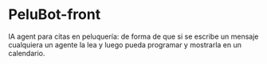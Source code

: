 # PeluBot-front
IA agent para citas en peluquería: de forma de que si se escribe un mensaje cualquiera un agente la lea y luego pueda programar y mostrarla en un calendario.
